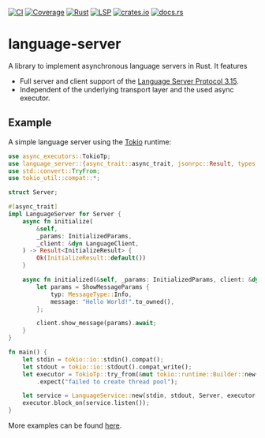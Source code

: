[![CI](https://github.com/latex-lsp/language-server/workflows/CI/badge.svg)](https://github.com/latex-lsp/language-server/actions)
[![Coverage](https://codecov.io/gh/latex-lsp/language-server/branch/master/graph/badge.svg)](https://codecov.io/gh/latex-lsp/language-server)
[![Rust](https://img.shields.io/badge/rustc-1.39%2B-blue)](https://blog.rust-lang.org/2019/11/07/Rust-1.39.0.html)
[![LSP](https://img.shields.io/badge/lsp-3.15-blue)](https://microsoft.github.io/language-server-protocol/specifications/specification-3-15/)
[![crates.io](https://img.shields.io/crates/v/language-server)](https://crates.io/crates/language-server)
[![docs.rs](https://docs.rs/language-server/badge.svg)](https://docs.rs/language-server)

# language-server

A library to implement asynchronous language servers in Rust. It features

- Full server and client support of the
  [Language Server Protocol 3.15](https://microsoft.github.io/language-server-protocol/specifications/specification-3-15/).
- Independent of the underlying transport layer and the used async executor.

## Example

A simple language server using the [Tokio](https://tokio.rs/) runtime:

```rust
use async_executors::TokioTp;
use language_server::{async_trait::async_trait, jsonrpc::Result, types::*, *};
use std::convert::TryFrom;
use tokio_util::compat::*;

struct Server;

#[async_trait]
impl LanguageServer for Server {
    async fn initialize(
        &self,
        _params: InitializedParams,
        _client: &dyn LanguageClient,
    ) -> Result<InitializeResult> {
        Ok(InitializeResult::default())
    }

    async fn initialized(&self, _params: InitializedParams, client: &dyn LanguageClient) {
        let params = ShowMessageParams {
            typ: MessageType::Info,
            message: "Hello World!".to_owned(),
        };

        client.show_message(params).await;
    }
}

fn main() {
    let stdin = tokio::io::stdin().compat();
    let stdout = tokio::io::stdout().compat_write();
    let executor = TokioTp::try_from(&mut tokio::runtime::Builder::new())
        .expect("failed to create thread pool");

    let service = LanguageService::new(stdin, stdout, Server, executor.clone());
    executor.block_on(service.listen());
}
```

More examples can be found [here](examples).
